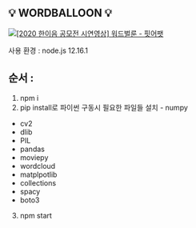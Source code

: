 ## 💡 WORDBALLOON 💡

[![[2020 한이음 공모전 시연영상] 워드벌룬 - 핏어팻](https://img.youtube.com/vi/3_EpyhLw_CI/0.jpg)](https://youtu.be/embed/3_EpyhLw_CI?t=0s) 

사용 환경 : node.js 12.16.1

순서 : 
---------
  1. npm i 
  2. pip install로 파이썬 구동시 필요한 파일들 설치
    - numpy
    
  - cv2
  - dlib
  - PIL
  - pandas
  - moviepy
  - wordcloud
  - matplpotlib
  - collections
  - spacy
  - boto3
  
  3. npm start
  
